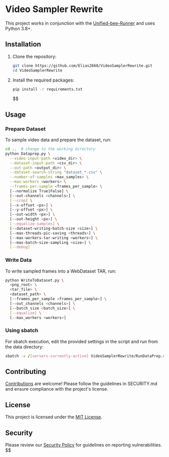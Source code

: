 # Video Sampler Rewrite

This project works in conjunction with the [Unified-bee-Runner](https://github.com/Elias2660/Unified-bee-Runner) and uses Python 3.8+.

## Installation

1. Clone the repository:

   ```sh  
   git clone https://github.com/Elias2660/VideoSamplerRewrite.git  
   cd VideoSamplerRewrite  
   ```


2. Install the required packages:

   ```sh  
   pip install -r requirements.txt  
   ```
   $$

## Usage

### Prepare Dataset

To sample video data and prepare the dataset, run:

```sh  
cd ..  # change to the working directory  
python Dataprep.py \
  --video-input-path <video_dir> \
  --dataset-input-path <csv_dir> \
  --out-path <output_dir> \
  --dataset-search-string "dataset_*.csv" \
  --number-of-samples <max_samples> \
  --max-workers <workers> \
  --frames-per-sample <frames_per_sample> \
  [--normalize True|False] \
  [--out-channels <channels>] \
  [--crop] \
  [--x-offset <px>] \
  [--y-offset <px>] \
  [--out-width <px>] \
  [--out-height <px>] \
  [--equalize-samples] \
  [--dataset-writing-batch-size <size>] \
  [--max-threads-pic-saving <threads>] \
  [--max-workers-tar-writing <workers>] \
  [--max-batch-size-sampling <size>] \
  [--debug]  
```

### Write Data

To write sampled frames into a WebDataset TAR, run:

```sh  
python WriteToDataset.py \
  <png_root> \
  <tar_file> \
  <dataset_path> \
  [--frames_per_sample <frames_per_sample>] \
  [--out_channels <channels>] \
  [--batch_size <batch_size>] \
  [--equalize] \
  [--max_workers <workers>]  
```

### Using sbatch

For sbatch execution, edit the provided settings in the script and run from the data directory:

```sh  
sbatch -x /[servers-currently-active] VideoSamplerRewrite/RunDataPrep.sh  
```

## Contributing

[Contributions](CONTRIBUTING.md) are welcome! Please follow the guidelines in SECURITY.md and ensure compliance with the project's license.

## License

This project is licensed under the [MIT License](LICENSE).

## Security

Please review our [Security Policy](SECURITY.md) for guidelines on reporting vulnerabilities.
$$
